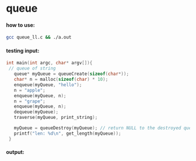 # queue

#### how to use:
```bash
gcc queue_ll.c && ./a.out
```

#### testing input:
```c
int main(int argc, char* argv[]){
 // queue of string
   queue* myQueue = queueCreate(sizeof(char*));
   char* n = malloc(sizeof(char) * 10);
   enqueue(myQueue, "hello");
   n = "apple";
   enqueue(myQueue, n);
   n = "grape";
   enqueue(myQueue, n);
   dequeue(myQueue);
   traverse(myQueue, print_string);

   myQueue = queueDestroy(myQueue); // return NULL to the destroyed queue, so as to disable it's all function.
   printf("len: %d\n", get_length(myQueue));
 }
 ```
#### output:
```bash
